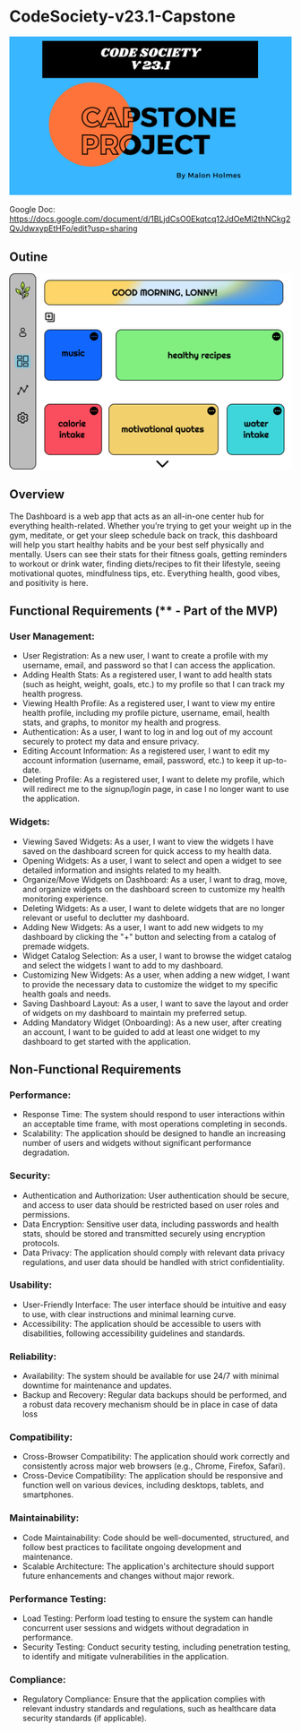 # CodeSociety-v23.1-Capstone

[![Design Outline](Presentation.png)](Presentation.png)

Google Doc: https://docs.google.com/document/d/1BLjdCsO0Ekqtcq12JdOeMl2thNCkg2QvJdwxypEtHFo/edit?usp=sharing
## Outine

[![Design Outline](HealthWidgetsPortal.png)](HealthWidgetsPortal.png)


## Overview 
The Dashboard is a web app that acts as an all-in-one center hub for everything health-related. Whether you’re trying to get your weight up in the gym, meditate, or get your sleep schedule back on track, this dashboard will help you start healthy habits and be your best self physically and mentally. Users can see their stats for their fitness goals, getting reminders to workout or drink water, finding diets/recipes to fit their lifestyle, seeing motivational quotes, mindfulness tips, etc. Everything health, good vibes, and positivity is here.

## Functional Requirements (** - Part of the MVP)
### User Management:
  - User Registration: As a new user, I want to create a profile with my username, email, and password so that I can access the application.
  - Adding Health Stats: As a registered user, I want to add health stats (such as height, weight, goals, etc.) to my profile so that I can track my health progress.
  - Viewing Health Profile: As a registered user, I want to view my entire health profile, including my profile picture, username, email, health stats, and graphs, to monitor my health and progress.
  - Authentication: As a user, I want to log in and log out of my account securely to protect my data and ensure privacy.
  - Editing Account Information: As a registered user, I want to edit my account information (username, email, password, etc.) to keep it up-to-date.
  - Deleting Profile: As a registered user, I want to delete my profile, which will redirect me to the signup/login page, in case I no longer want to use the application.

### Widgets:
  - Viewing Saved Widgets: As a user, I want to view the widgets I have saved on the dashboard screen for quick access to my health data.
  - Opening Widgets: As a user, I want to select and open a widget to see detailed information and insights related to my health.
  - Organize/Move Widgets on Dashboard: As a user, I want to drag, move, and organize widgets on the dashboard screen to customize my health monitoring experience.
  - Deleting Widgets: As a user, I want to delete widgets that are no longer relevant or useful to declutter my dashboard.
  - Adding New Widgets: As a user, I want to add new widgets to my dashboard by clicking the "+" button and selecting from a catalog of premade widgets.
  - Widget Catalog Selection: As a user, I want to browse the widget catalog and select the widgets I want to add to my dashboard.
  - Customizing New Widgets: As a user, when adding a new widget, I want to provide the necessary data to customize the widget to my specific health goals and needs.
  - Saving Dashboard Layout: As a user, I want to save the layout and order of widgets on my dashboard to maintain my preferred setup.
  - Adding Mandatory Widget (Onboarding): As a new user, after creating an account, I want to be guided to add at least one widget to my dashboard to get started with the application.

## Non-Functional Requirements
### Performance:
  - Response Time: The system should respond to user interactions within an acceptable time frame, with most operations completing in seconds.
  - Scalability: The application should be designed to handle an increasing number of users and widgets without significant performance degradation.

### Security:
  - Authentication and Authorization: User authentication should be secure, and access to user data should be restricted based on user roles and permissions.
  - Data Encryption: Sensitive user data, including passwords and health stats, should be stored and transmitted securely using encryption protocols.
  - Data Privacy: The application should comply with relevant data privacy regulations, and user data should be handled with strict confidentiality.

### Usability:
  - User-Friendly Interface: The user interface should be intuitive and easy to use, with clear instructions and minimal learning curve.
  - Accessibility: The application should be accessible to users with disabilities, following accessibility guidelines and standards.

### Reliability:
  - Availability: The system should be available for use 24/7 with minimal downtime for maintenance and updates.
  - Backup and Recovery: Regular data backups should be performed, and a robust data recovery mechanism should be in place in case of data loss

### Compatibility:
  - Cross-Browser Compatibility: The application should work correctly and consistently across major web browsers (e.g., Chrome, Firefox, Safari).
  - Cross-Device Compatibility: The application should be responsive and function well on various devices, including desktops, tablets, and smartphones.

### Maintainability:
  - Code Maintainability: Code should be well-documented, structured, and follow best practices to facilitate ongoing development and maintenance.
  - Scalable Architecture: The application's architecture should support future enhancements and changes without major rework.

### Performance Testing:
  - Load Testing: Perform load testing to ensure the system can handle concurrent user sessions and widgets without degradation in performance.
  - Security Testing: Conduct security testing, including penetration testing, to identify and mitigate vulnerabilities in the application.

### Compliance:
  - Regulatory Compliance: Ensure that the application complies with relevant industry standards and regulations, such as healthcare data security standards (if applicable).

